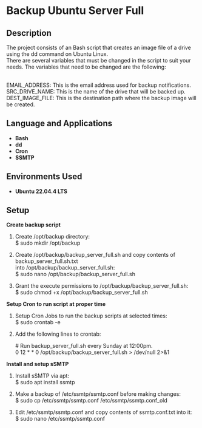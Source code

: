 <h1>Backup Ubuntu Server Full</h1>


<h2>Description</h2>
The project consists of an Bash script that creates an image file of a drive using the dd command on Ubuntu Linux.</br>
There are several variables that must be changed in the script to suit your needs. The variables that need to be changed are the following:<br/><br/>

EMAIL_ADDRESS: This is the email address used for backup notifications.<br/>
SRC_DRIVE_NAME: This is the name of the drive that will be backed up.<br/>
DEST_IMAGE_FILE: This is the destination path where the backup image will be created.<br/>

<h2>Language and Applications</h2>

- <b>Bash</b>
- <b>dd</b>
- <b>Cron</b>
- <b>SSMTP</b>

<h2>Environments Used </h2>

- <b>Ubuntu 22.04.4 LTS</b>

<h2>Setup</h2>


<b>Create backup script</b></br>

  1. Create /opt/backup directory:</br>
    $ sudo mkdir /opt/backup

  2. Create /opt/backup/backup_server_full.sh and copy contents of backup_server_full.sh.txt</br>
    into /opt/backup/backup_server_full.sh:</br>
    $ sudo nano /opt/backup/backup_server_full.sh

  3. Grant the execute permissions to /opt/backup/backup_server_full.sh:</br>
    $ sudo chmod +x /opt/backup/backup_server_full.sh


<b>Setup Cron to run script at proper time</b></br>

  1. Setup Cron Jobs to run the backup scripts at selected times:</br>
    $ sudo crontab -e

  2. Add the following lines to crontab:</br>
  
      <span>#</span> Run backup_server_full.sh every Sunday at 12:00pm.</br>
    0 12 * * 0 /opt/backup/backup_server_full.sh > /dev/null 2>&1</br>


  <b>Install and setup sSMTP</b></br>

  1. Install sSMTP via apt:</br>
     $ sudo apt install ssmtp

  2. Make a backup of /etc/ssmtp/ssmtp.conf before making changes:</br>
     $ sudo cp /etc/ssmtp/ssmtp.conf /etc/ssmtp/ssmtp.conf_old

  3. Edit /etc/ssmtp/ssmtp.conf and copy contents of ssmtp.conf.txt into it:</br>
     $ sudo nano /etc/ssmtp/ssmtp.conf   
</br>
</br>
<!--
 ```diff
- text in red
+ text in green
! text in orange
# text in gray
@@ text in purple (and bold)@@
```
--!>
